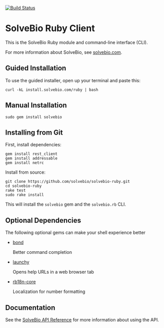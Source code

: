 [![Build Status](https://travis-ci.org/solvebio/solvebio-ruby.svg)](https://travis-ci.org/solvebio/solvebio-ruby)

SolveBio Ruby Client
====================

This is the SolveBio Ruby module and command-line interface (CLI).

For more information about SolveBio, see [solvebio.com](https://www.solvebio.com).


Guided Installation
-------------------

To use the guided installer, open up your terminal and paste this:

    curl -kL install.solvebio.com/ruby | bash


Manual Installation
-------------------

    sudo gem install solvebio


Installing from Git
-------------------

First, install dependencies:
	
    gem install rest_client
    gem install addressable
    gem install netrc

Install from source:

    git clone https://github.com/solvebio/solvebio-ruby.git
	cd solvebio-ruby
    rake test
    sudo rake install


This will install the `solvebio` gem and the `solvebio.rb` CLI.


Optional Dependencies
---------------------

The following optional gems can make your shell experience better

* [bond](http://tagaholic.me/bond/)

    Better command completion

* [launchy](https://github.com/copiousfreetime/launchy)

    Opens help URLs in a web browser tab

* [rb18n-core](https://https://github.com/ai/r18n)

    Localization for number formatting


Documentation
-------------

See the [SolveBio API Reference](https://www.solvebio.com/docs/api/?ruby) for more information about using the API.
